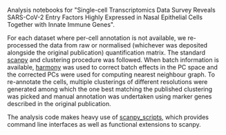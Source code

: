 Analysis notebooks for "Single-cell Transcriptomics Data Survey Reveals SARS-CoV-2 Entry Factors Highly Expressed in Nasal Epithelial Cells Together with Innate Immune Genes".

For each dataset where per-cell annotation is not available, we re-processed the data from raw or normalised (whichever was deposited alongside the original publication) quantification matrix. The standard [scanpy](https://github.com/theislab/scanpy/tree/1.4.3) and clustering procedure was followed. When batch information is available, [harmony](https://github.com/immunogenomics/harmony) was used to correct batch effects in the PC space and the corrected PCs were used for computing nearest neighbour graph. To re-annotate the cells, multiple clusterings of different resolutions were generated among which the one best matching the published clustering was picked and manual annotation was undertaken using marker genes described in the original publication.

The analysis code makes heavy use of [scanpy_scripts](https://github.com/ebi-gene-expression-group/scanpy-scripts/tree/nh3), which provides command line interfaces as well as functional extensions to scanpy.

